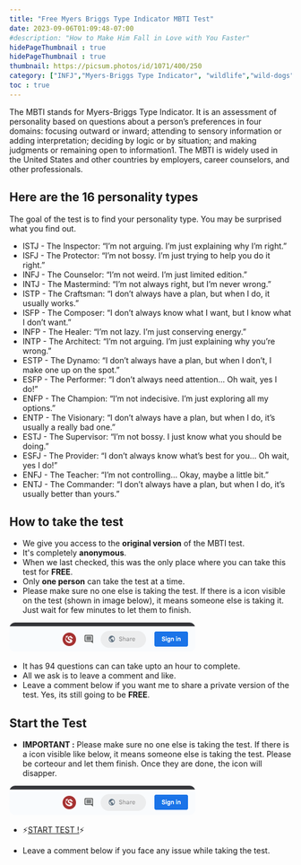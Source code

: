 ```yaml
---
title: "Free Myers Briggs Type Indicator MBTI Test"
date: 2023-09-06T01:09:48-07:00
#description: "How to Make Him Fall in Love with You Faster"
hidePageThumbnail : true
hidePageThumbnail : true 
thumbnail: https://picsum.photos/id/1071/400/250
category: ["INFJ","Myers-Briggs Type Indicator", "wildlife","wild-dogs","pets","animal-welfare"]
toc : true
---
```



<!-- This is **bold** text, and this is *emphasized* text.

Visit the [Hugo](https://gohugo.io) website! -->
The MBTI stands for Myers-Briggs Type Indicator. It is an assessment of personality based on questions about a person’s preferences in four domains: focusing outward or inward; attending to sensory information or adding interpretation; deciding by logic or by situation; and making judgments or remaining open to information1. The MBTI is widely used in the United States and other countries by employers, career counselors, and other professionals.

## Here are the 16 personality types
The goal of the test is to find your personality type. You may be surprised what you find out.

* ISTJ - The Inspector: “I’m not arguing. I’m just explaining why I’m right.”
* ISFJ - The Protector: “I’m not bossy. I’m just trying to help you do it right.”
* INFJ - The Counselor: “I’m not weird. I’m just limited edition.”
* INTJ - The Mastermind: “I’m not always right, but I’m never wrong.”
* ISTP - The Craftsman: “I don’t always have a plan, but when I do, it usually works.”
* ISFP - The Composer: “I don’t always know what I want, but I know what I don’t want.”
* INFP - The Healer: “I’m not lazy. I’m just conserving energy.”
* INTP - The Architect: “I’m not arguing. I’m just explaining why you’re wrong.”
* ESTP - The Dynamo: “I don’t always have a plan, but when I don’t, I make one up on the spot.”
* ESFP - The Performer: “I don’t always need attention… Oh wait, yes I do!”
* ENFP - The Champion: “I’m not indecisive. I’m just exploring all my options.”
* ENTP - The Visionary: “I don’t always have a plan, but when I do, it’s usually a really bad one.”
* ESTJ - The Supervisor: “I’m not bossy. I just know what you should be doing.”
* ESFJ - The Provider: “I don’t always know what’s best for you… Oh wait, yes I do!”
* ENFJ - The Teacher: “I’m not controlling… Okay, maybe a little bit.”
* ENTJ - The Commander: “I don’t always have a plan, but when I do, it’s usually better than yours.”

## How to take the test

* We give you access to the **original version** of the MBTI test.
* It's completely **anonymous**.
* When we last checked, this was the only place where you can take this test for **FREE**.
* Only **one person** can take the test at a time.
* Please make sure no one else is taking the test. If there is a icon visible on the test (shown in image below), it means someone else is taking it. Just wait for few minutes to let them to finish.
<img src="/images/inUse.png" alt="image" style="border-radius: 10px;">

* It has 94 questions can can take upto an hour to complete.
* All we ask is to leave a comment and like.
* Leave a comment below if you want me to share a private version of the test. Yes, its still going to be **FREE**.

## Start the Test

* **IMPORTANT :** Please make sure no one else is taking the test. If there is a icon visible like below, it means someone else is taking the test. Please be corteour and let them finish. Once they are done, the icon will disapper.
<img src="/images/inUse.png" alt="image" style="border-radius: 10px;">

* <p>⚡<a id="aflink" href="https://docs.google.com/spreadsheets/d/1kCuOPD07fF3Df8uGoxhaH4VoSsW4AY18mTU8U3Fluuo/edit#gid=390882859" class="one" target="_blank" title="⚡START TEST !⚡">START TEST !</a>⚡</p>

* Leave a comment below if you face any issue while taking the test.